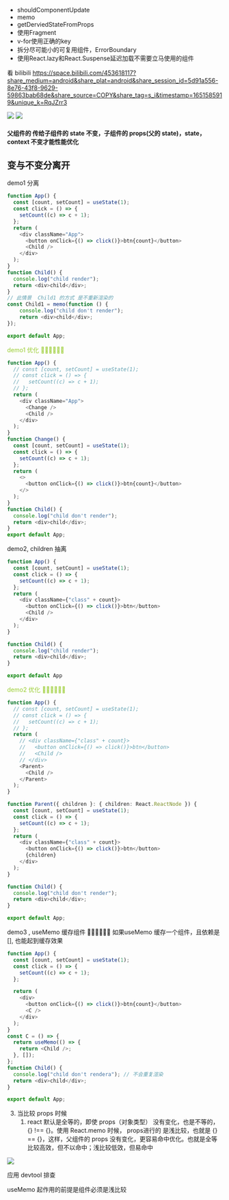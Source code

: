 -   shouldComponentUpdate
-   memo
-   getDerviedStateFromProps
-   使用Fragment
-   v-for使用正确的key
-   拆分尽可能小的可复用组件，ErrorBoundary
-   使用React.lazy和React.Suspense延迟加载不需要立马使用的组件

看 bilibili 
https://space.bilibili.com/453618117?share_medium=android&share_plat=android&share_session_id=5d91a556-8e76-43f8-9629-59863bab68de&share_source=COPY&share_tag=s_i&timestamp=1651585919&unique_k=RqJZrr3


![](Pasted%20image%2020230403150357.png)
![](Pasted%20image%2020230403150704.png)
#### 父组件的 传给子组件的 state 不变，子组件的 props(父的 state)，state，context 不变才能性能优化

## 变与不变分离开

demo1  分离
```ts
function App() {
  const [count, setCount] = useState(1);
  const click = () => {
    setCount((c) => c + 1);
  };
  return (
    <div className="App">
      <button onClick={() => click()}>btn{count}</button>
      <Child />
    </div>
  );
}
function Child() {
  console.log("child render");
  return <div>child</div>;
}
// 此情景  Child1 的方式 是不重新渲染的
const Child1 = memo(function () {
	console.log("child don't render");
	return <div>child</div>;
});

export default App;
```

<font  color=yellowGreen>demo1 优化 💐💐💐💐💐💐</font>
```ts
function App() {
  // const [count, setCount] = useState(1);
  // const click = () => {
  //   setCount((c) => c + 1);
  // };
  return (
    <div className="App">
      <Change />
      <Child />
    </div>
  );
}
function Change() {
  const [count, setCount] = useState(1);
  const click = () => {
    setCount((c) => c + 1);
  };
  return (
    <>
      <button onClick={() => click()}>btn{count}</button>
    </>
  );
}
function Child() {
  console.log("child don't render");
  return <div>child</div>;
}
export default App;
```

demo2,  children 抽离
```ts
function App() {
  const [count, setCount] = useState(1);
  const click = () => {
    setCount((c) => c + 1);
  };
  return (
    <div className={"class" + count}>
      <button onClick={() => click()}>btn</button>
      <Child />
    </div>
  );
}

function Child() {
  console.log("child render");
  return <div>child</div>;
}

export default App


```

 <font  color=yellowGreen>demo2 优化 💐💐💐💐💐💐</font>
```ts
function App() {
  // const [count, setCount] = useState(1);
  // const click = () => {
  //   setCount((c) => c + 1);
  // };
  return (
    // <div className={"class" + count}>
    //   <button onClick={() => click()}>btn</button>
    //   <Child />
    // </div>
    <Parent>
      <Child />
    </Parent>
  );
}

function Parent({ children }: { children: React.ReactNode }) {
  const [count, setCount] = useState(1);
  const click = () => {
    setCount((c) => c + 1);
  };
  return (
    <div className={"class" + count}>
      <button onClick={() => click()}>btn</button>
      {children}
    </div>
  );
}

function Child() {
  console.log("child don't render");
  return <div>child</div>;
}

export default App;
```

demo3 , useMemo 缓存组件  💐💐💐💐💐💐
如果useMemo 缓存一个组件，且依赖是 [], 也能起到缓存效果
```ts
function App() {
  const [count, setCount] = useState(1);
  const click = () => {
    setCount((c) => c + 1);
  };

  return (
    <div>
      <button onClick={() => click()}>btn{count}</button>
      <C />
    </div>
  );
}
const C = () => {
  return useMemo(() => {
    return <Child />;
  }, []);
};
function Child() {
  console.log("child don't rendera"); // 不会重复渲染
  return <div>child</div>;
}

export default App;
```

3. 当比较 props 时候
	1. react 默认是全等的，即使 props（对象类型） 没有变化，也是不等的，{} !== {}。使用 React.memo 时候， props进行的 是浅比较，也就是 {} == {}，这样，父组件的 props 没有变化，更容易命中优化。也就是全等比较高效，但不以命中；浅比较低效，但易命中


![](Pasted%20image%2020230403153805.png)

应用 devtool 排查

useMemo 起作用的前提是组件必须是浅比较
